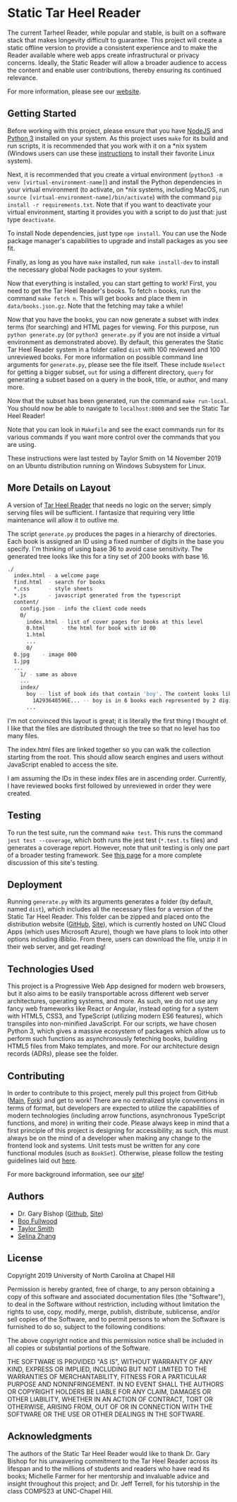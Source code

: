 # Static Tar Heel Reader

The current Tarheel Reader, while popular and stable, is built on a software stack that makes longevity difficult to guarantee. This project will create a static offline version to provide a consistent experience and to make the Reader available where web apps create infrastructural or privacy concerns. Ideally, the Static Reader will allow a broader audience to access the content and enable user contributions, thereby ensuring its continued relevance.

For more information, please see our [website](https://tarheelreader.web.unc.edu).

## Getting Started

Before working with this project, please ensure that you have [NodeJS](https://nodejs.org/en/) and [Python 3](https://www.python.org/) installed on your system. As this project uses `make` for its build and run scripts, it is recommended that you work with it on a \*nix system (Windows users can use these [instructions](https://docs.microsoft.com/en-us/windows/wsl/install-win10) to install their favorite Linux system).

Next, it is recommended that you create a virtual environment (`python3 -m venv [virtual-environment-name]`) and install the Python dependencies in your virtual environment (to activate, on \*nix systems, including MacOS, run `source [virtual-environment-name]/bin/activate`) with the command `pip install -r requirements.txt`. Note that if you want to deactivate your virtual environment, starting it provides you with a script to do just that: just type `deactivate`.

To install Node dependencies, just type `npm install`. You can use the Node package manager's capabilities to upgrade and install packages as you see fit.

Finally, as long as you have `make` installed, run `make install-dev` to install the necessary global Node packages to your system.

Now that everything is installed, you can start getting to work! First, you need to get the Tar Heel Reader's books. To fetch `n` books, run the command `make fetch n`. This will get books and place them in `data/books.json.gz`. Note that the fetching may take a while!

Now that you have the books, you can now generate a subset with index terms (for searching) and HTML pages for viewing. For this purpose, run `python generate.py` (or `python3 generate.py` if you are not inside a virtual environment as demonstrated above). By default, this generates the Static Tar Heel Reader system in a folder called `dist` with 100 reviewed and 100 unreviewed books. For more information on possible command line arguments for `generate.py`, please see the file itself. These include `Nselect` for getting a bigger subset, `out` for using a different directory, `query` for generating a subset based on a query in the book, title, or author, and many more.

Now that the subset has been generated, run the command `make run-local`. You should now be able to navigate to `localhost:8000` and see the Static Tar Heel Reader!

Note that you can look in `Makefile` and see the exact commands run for its various commands if you want more control over the commands that you are using.

These instructions were last tested by Taylor Smith on 14 November 2019 on an Ubuntu distribution running on Windows Subsystem for Linux.

## More Details on Layout

A version of [Tar Heel Reader](https://tarheelreader.org) that needs no logic on the server; simply serving files will be sufficient. I fantasize that requiring very little maintenance will allow it to outlive me.

The script `generate.py` produces the pages in a hierarchy of directories. Each book is assigned an ID using a fixed number of digits in the base you specify. I'm thinking of using base 36 to avoid case sensitivity. The generated tree looks like this for a tiny set of 200 books with base 16.

```bash
./
  index.html - a welcome page
  find.html  - search for books
  *.css      - style sheets
  *.js       - javascript generated from the typescript
  content/
    config.json - info the client code needs
    0/
      index.html - list of cover pages for books at this level
      0.html     - the html for book with id 00
      1.html
      ...
      0/
  0.jpg    - image 000
  1.jpg
  ...
    1/ - same as above
    ...
    index/
      boy -- list of book ids that contain 'boy'. The content looks like:
        1A293648596E... -- boy is in 6 books each represented by 2 digits
      ...
```

I'm not convinced this layout is great; it is literally the first thing I thought of. I like that the files are distributed through the tree so that no level has too many files.

The index.html files are linked together so you can walk the collection starting from the root. This should allow search engines and users without JavaScript enabled to access the site.

I am assuming the IDs in these index files are in ascending order. Currently, I have reviewed books first followed by unreviewed in order they were created.

## Testing

To run the test suite, run the command `make test`. This runs the command `jest test --coverage`, which both runs the jest test (`*.test.ts` files) and generates a coverage report. However, note that unit testing is only one part of a broader testing framework. See [this page](http://tarheelreader.web.unc.edu/test-coverage-report/) for a more complete discussion of this site's testing.

## Deployment  

Running `generate.py` with its arguments generates a folder (by default, named `dist`), which includes all the necessary files for a version of the Static Tar Heel Reader. This folder can be zipped and placed onto the distribution website ([GitHub](https://gitlab.com/funkshun/static-tarheel-download), [Site](http://static-tarheel-download.azurewebsites.net/)), which is currently hosted on UNC Cloud Apps (which uses Microsoft Azure), though we have plans to look into other options including iBiblio. From there, users can download the file, unzip it in their web server, and get reading!

## Technologies Used

This project is a Progressive Web App designed for modern web browsers, but it also aims to be easily transportable across different web server architectures, operating systems, and more. As such, we do not use any fancy web frameworks like React or Angular, instead opting for a system with HTML5, CSS3, and TypeScript (utilizing modern ES6 features), which transpiles into non-minified JavaScript. For our scripts, we have chosen Python 3, which gives a massive ecosystem of packages which allow us to perform such functions as asynchronously feteching books, building HTML5 files from Mako templates, and more. For our architecture design records (ADRs), please see the folder.

## Contributing

In order to contribute to this project, merely pull this project from GitHub ([Main](https://github.com/gbishop/static-tar-heel-reader), [Fork](https://github.com/funkshun/static-tar-heel-reader)) and get to work! There are no centralized style conventions in terms of format, but developers are expected to utilize the capabilities of modern technologies (including arrow functions, asynchronous TypeScript functions, and more) in writing their code. Please always keep in mind that a first principle of this project is designing for accessibility; as such, this must always be on the mind of a developer when making any change to the frontend look and systems. Unit tests must be written for any core functional modules (such as `BookSet`). Otherwise, please follow the testing guidelines laid out [here](http://tarheelreader.web.unc.edu/test-coverage-report).  

For more background information, see our [site](http://tarheelreader.web.unc.edu)!

## Authors

- Dr. Gary Bishop ([Github](https://github.com/gbishop), [Site](https://www.cs.unc.edu/~gb/))
- [Boo Fullwood](https://github.com/funkshun)
- [Taylor Smith](https://github.com/tas12740)
- [Selina Zhang](https://github.com/selina98)

## License

Copyright 2019 University of North Carolina at Chapel Hill

Permission is hereby granted, free of charge, to any person obtaining a copy of this software and associated documentation files (the "Software"), to deal in the Software without restriction, including without limitation the rights to use, copy, modify, merge, publish, distribute, sublicense, and/or sell copies of the Software, and to permit persons to whom the Software is furnished to do so, subject to the following conditions:

The above copyright notice and this permission notice shall be included in all copies or substantial portions of the Software.

THE SOFTWARE IS PROVIDED "AS IS", WITHOUT WARRANTY OF ANY KIND, EXPRESS OR IMPLIED, INCLUDING BUT NOT LIMITED TO THE WARRANTIES OF MERCHANTABILITY, FITNESS FOR A PARTICULAR PURPOSE AND NONINFRINGEMENT. IN NO EVENT SHALL THE AUTHORS OR COPYRIGHT HOLDERS BE LIABLE FOR ANY CLAIM, DAMAGES OR OTHER LIABILITY, WHETHER IN AN ACTION OF CONTRACT, TORT OR OTHERWISE, ARISING FROM, OUT OF OR IN CONNECTION WITH THE SOFTWARE OR THE USE OR OTHER DEALINGS IN THE SOFTWARE.

## Acknowledgments

The authors of the Static Tar Heel Reader would like to thank Dr. Gary Bishop for his unwavering commitment to the Tar Heel Reader across its lifespan and to the millions of students and readers who have read its books; Michelle Farmer for her mentorship and invaluable advice and insight throughout this project; and Dr. Jeff Terrell, for his tutorship in the class COMP523 at UNC-Chapel Hill.
